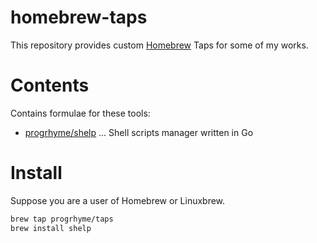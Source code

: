 # homebrew-taps

This repository provides custom [Homebrew](https://brew.sh/) Taps for some of my works.

# Contents

Contains formulae for these tools:

- [progrhyme/shelp](https://github.com/progrhyme/shelp) ... Shell scripts manager written in Go

# Install

Suppose you are a user of Homebrew or Linuxbrew.

```sh
brew tap progrhyme/taps
brew install shelp
```
